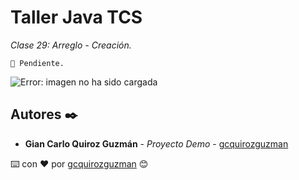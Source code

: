 # Taller Java TCS

_Clase 29: Arreglo - Creación._

```
📢 Pendiente.
```

![Error: imagen no ha sido cargada](https://github.com/gcquirozguzman/java-tcs-202001/blob/Clase-29/imagenes/pagina_29_1.png)

## Autores ✒️

* **Gian Carlo Quiroz Guzmán** - *Proyecto Demo* - [gcquirozguzman](https://github.com/gcquirozguzman)



⌨️ con ❤️ por [gcquirozguzman](https://github.com/gcquirozguzman) 😊
